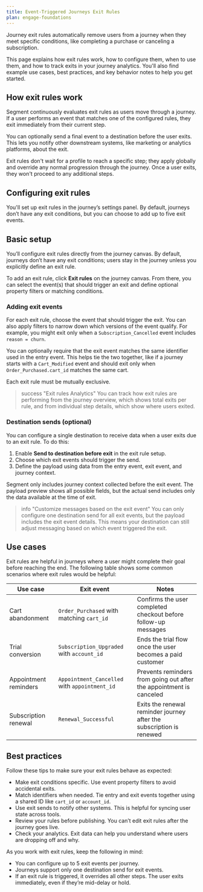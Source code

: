 ```yaml
---
title: Event-Triggered Journeys Exit Rules
plan: engage-foundations
---
```


Journey exit rules automatically remove users from a journey when they meet specific conditions, like completing a purchase or canceling a subscription.

This page explains how exit rules work, how to configure them, when to use them, and how to track exits in your journey analytics. You'll also find example use cases, best practices, and key behavior notes to help you get started.

## How exit rules work

Segment continuously evaluates exit rules as users move through a journey. If a user performs an event that matches one of the configured rules, they exit immediately from their current step.

You can optionally send a final event to a destination before the user exits. This lets you notify other downstream systems, like marketing or analytics platforms, about the exit.

Exit rules don't wait for a profile to reach a specific step; they apply globally and override any normal progression through the journey. Once a user exits, they won't proceed to any additional steps.

## Configuring exit rules

You'll set up exit rules in the journey’s settings panel. By default, journeys don’t have any exit conditions, but you can choose to add up to five exit events.

## Basic setup

You’ll configure exit rules directly from the journey canvas. By default, journeys don’t have any exit conditions; users stay in the journey unless you explicitly define an exit rule.

To add an exit rule, click **Exit rules** on the journey canvas. From there, you can select the event(s) that should trigger an exit and define optional property filters or matching conditions.

### Adding exit events

For each exit rule, choose the event that should trigger the exit. You can also apply filters to narrow down which versions of the event qualify. For example, you might exit only when a `Subscription_Cancelled` event includes `reason = churn`.

You can optionally require that the exit event matches the same identifier used in the entry event. This helps tie the two together, like if a journey starts with a `Cart_Modified` event and should exit only when `Order_Purchased.cart_id` matches the same cart.

Each exit rule must be mutually exclusive. 

> success "Exit rules Analytics"
> You can track how exit rules are performing from the journey overview, which shows total exits per rule, and from individual step details, which show where users exited.

### Destination sends (optional)

You can configure a single destination to receive data when a user exits due to an exit rule. To do this:

1. Enable **Send to destination before exit** in the exit rule setup.
2. Choose which exit events should trigger the send.
3. Define the payload using data from the entry event, exit event, and journey context.

Segment only includes journey context collected before the exit event. The payload preview shows all possible fields, but the actual send includes only the data available at the time of exit.

> info "Customize messages based on the exit event"
> You can only configure one destination send for all exit events, but the payload includes the exit event details. This means your destination can still adjust messaging based on which event triggered the exit.

## Use cases

Exit rules are helpful in journeys where a user might complete their goal before reaching the end. The following table shows some common scenarios where exit rules would be helpful:

| Use case              | Exit event                                    | Notes                                                                |
| --------------------- | --------------------------------------------- | -------------------------------------------------------------------- |
| Cart abandonment      | `Order_Purchased` with matching `cart_id`     | Confirms the user completed checkout before follow-up messages       |
| Trial conversion      | `Subscription_Upgraded` with `account_id`     | Ends the trial flow once the user becomes a paid customer            |
| Appointment reminders | `Appointment_Cancelled` with `appointment_id` | Prevents reminders from going out after the appointment is canceled  |
| Subscription renewal  | `Renewal_Successful`                          | Exits the renewal reminder journey after the subscription is renewed |


## Best practices

Follow these tips to make sure your exit rules behave as expected:

- Make exit conditions specific. Use event property filters to avoid accidental exits.
- Match identifiers when needed. Tie entry and exit events together using a shared ID like `cart_id` or `account_id`.
- Use exit sends to notify other systems. This is helpful for syncing user state across tools.
- Review your rules before publishing. You can’t edit exit rules after the journey goes live.
- Check your analytics. Exit data can help you understand where users are dropping off and why.

As you work with exit rules, keep the following in mind:

- You can configure up to 5 exit events per journey.
- Journeys support only one destination send for exit events.
- If an exit rule is triggered, it overrides all other steps. The user exits immediately, even if they’re mid-delay or hold.
